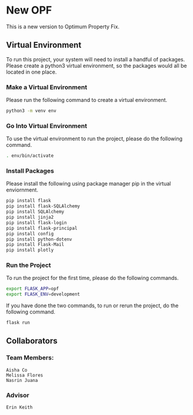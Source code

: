 # New OPF
This is a new version to Optimum Property Fix.

## Virtual Environment
To run this project, your system will need to install a handful of packages. Please create a python3 virtual environment, so the packages would all be located in one place. 

### Make a Virtual Environment
Please run the following command to create a virtual environment.

``` bash
python3 -m venv env
```
### Go Into Virtual Environment
To use the virtual environment to run the project, please do the following command.

```bash
. env/bin/activate
```

### Install Packages
Please install the following using package manager pip in the virtual enviornment.

```bash
pip install flask
pip install flask-SQLAlchemy
pip install SQLAlchemy
pip install jinja2
pip install flask-login
pip install flask-principal
pip install config
pip install python-dotenv
pip install Flask-Mail
pip install plotly
```

### Run the Project
To run the project for the first time, please do the following commands.

```bash
export FLASK_APP=opf
export FLASK_ENV=development
```
If you have done the two commands, to run or rerun the project, do the following command.

``` bash
flask run
```

## Collaborators

### Team Members:
    Aisha Co
    Melissa Flores
    Nasrin Juana

### Advisor
    Erin Keith
